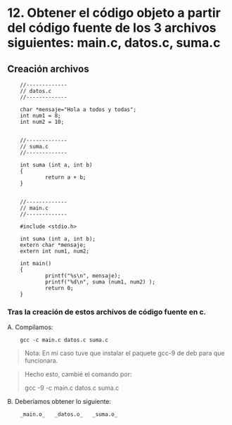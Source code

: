 # 12. Obtener el código objeto a partir del código fuente de los 3 archivos siguientes: main.c, datos.c, suma.c

## Creación archivos

        //-------------
        // datos.c
        //-------------
        
        char *mensaje="Hola a todos y todas";
        int num1 = 8;
        int num2 = 10;
        
        
        //-------------
        // suma.c
        //-------------
        
        int suma (int a, int b) 
        {
                return a + b;
        }
        
        
        //-------------
        // main.c
        //-------------
        
        #include <stdio.h>
        
        int suma (int a, int b);
        extern char *mensaje;
        extern int num1, num2;
        
        int main()
        {
                printf("%s\n", mensaje);
                printf("%d\n", suma (num1, num2) );
                return 0;
        }

### Tras la creación de estos archivos de código fuente en c.

A. Compilamos:

        gcc -c main.c datos.c suma.c
        
> Nota: En mi caso tuve que instalar el paquete gcc-9 de deb para que funcionara.

> Hecho esto, cambié el comando por:
> 
>  gcc -9 -c main.c datos.c suma.c


B. Deberíamos obtener lo siguiente:

        _main.o_   _datos.o_   _suma.o_
